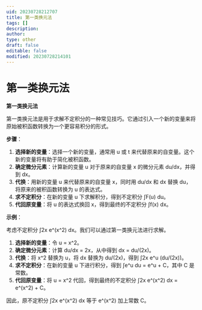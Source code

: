 ```yaml
---
uid: 20230728212707
title: 第一类换元法
tags: []
description: 
author: 
type: other
draft: false
editable: false
modified: 20230728214101
---
```


# 第一类换元法

**第一类换元法**

第一类换元法是用于求解不定积分的一种常见技巧。它通过引入一个新的变量来将原始被积函数转换为一个更容易积分的形式。

**步骤**：

1. **选择新的变量**：选择一个新的变量，通常用 u 或 t 来代替原来的自变量。这个新的变量将有助于简化被积函数。
2. **确定微分元素**：计算新的变量 u 对于原来的自变量 x 的微分元素 du/dx，并得到 dx。
3. **代换**：用新的变量 u 来代替原来的自变量 x，同时用 du/dx 和 dx 替换 du，将原来的被积函数转换为 u 的表达式。
4. **求不定积分**：在新的变量 u 下求解积分，得到不定积分 ∫F(u) du。
5. **代回原变量**：将 u 的表达式换回 x，得到最终的不定积分 ∫f(x) dx。

**示例**：

考虑不定积分 ∫2x e^(x^2) dx。我们可以通过第一类换元法进行求解。

1. **选择新的变量**：令 u = x^2。
2. **确定微分元素**：计算 du/dx = 2x，从中得到 dx = du/(2x)。
3. **代换**：将 x^2 替换为 u，将 dx 替换为 du/(2x)，得到 ∫2x e^u (du/(2x))。
4. **求不定积分**：在新的变量 u 下进行积分，得到 ∫e^u du = e^u + C，其中 C 是常数。
5. **代回原变量**：将 u = x^2 代回，得到最终的不定积分 ∫2x e^(x^2) dx = e^(x^2) + C。

因此，原不定积分 ∫2x e^(x^2) dx 等于 e^(x^2) 加上常数 C。
